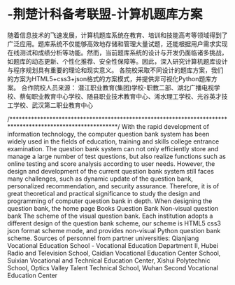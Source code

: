 # -荆楚计科备考联盟-计算机题库方案
   随着信息技术的飞速发展，计算机题库系统在教育、培训和技能高考等领域得到了广泛应用。题库系统不仅能够高效地存储和管理大量试题，还能根据用户需求实现在线测试和成绩分析等功能。然而，当前题库系统的设计与开发仍面临诸多挑战，如题库的动态更新、个性化推荐、安全性保障等。因此，深入研究计算机题库设计与程序规划具有重要的理论和现实意义。 
   各院校采取不同设计的题库方案，我们的方案为HTML5+css3+json格式的方案模式，并提供非可视化Python题库方案。
   合作院校人员来源：
   潜江职业教育(集团)学校-职教二部、湖北广播电视学校、蔡甸职业教育中心学校、随县职业技术教育中心、浠水理工学校、光谷英才技工学校、武汉第二职业教育中心
   
/***********************************************************************************************************/
   With the rapid development of information technology, the computer question bank system has been widely used in the fields of education, training and skills college entrance examination. The question bank system can not only efficiently store and manage a large number of test questions, but also realize functions such as online testing and score analysis according to user needs. However, the design and development of the current question bank system still faces many challenges, such as dynamic update of the question bank, personalized recommendation, and security assurance. Therefore, it is of great theoretical and practical significance to study the design and programming of computer question bank in depth. When designing the question bank, the home page Books Question Bank Non-visual question bank The scheme of the visual question bank.
   Each institution adopts a different design of the question bank scheme, our scheme is HTML5 css3 json format scheme mode, and provides non-visual Python question bank scheme.
   Sources of personnel from partner universities:
   Qianjiang Vocational Education School - Vocational Education Department II, Hubei Radio and Television School, Caidian Vocational Education Center School, Suixian Vocational and Technical Education Center, Xishui Polytechnic School, Optics Valley Talent Technical School, Wuhan Second Vocational Education Center
